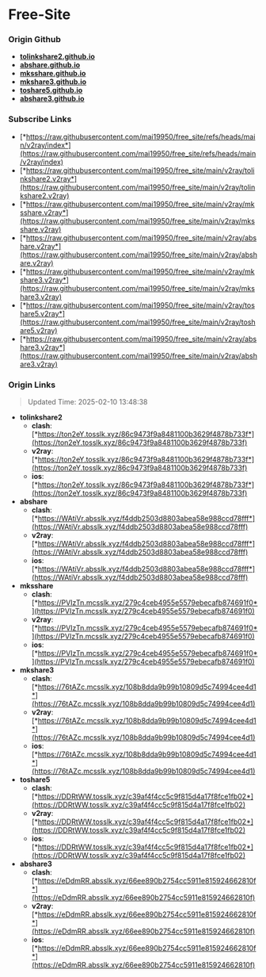 # Free-Site

### Origin Github

- [**tolinkshare2.github.io**](https://github.com/tolinkshare2/tolinkshare2.github.io)
- [**abshare.github.io**](https://github.com/abshare/abshare.github.io)
- [**mksshare.github.io**](https://github.com/mksshare/mksshare.github.io)
- [**mkshare3.github.io**](https://github.com/mkshare3/mkshare3.github.io)
- [**toshare5.github.io**](https://github.com/toshare5/toshare5.github.io)
- [**abshare3.github.io**](https://github.com/abshare3/abshare3.github.io)

### Subscribe Links

- [*https://raw.githubusercontent.com/mai19950/free_site/refs/heads/main/v2ray/index*](https://raw.githubusercontent.com/mai19950/free_site/refs/heads/main/v2ray/index)
- [*https://raw.githubusercontent.com/mai19950/free_site/main/v2ray/tolinkshare2.v2ray*](https://raw.githubusercontent.com/mai19950/free_site/main/v2ray/tolinkshare2.v2ray)
- [*https://raw.githubusercontent.com/mai19950/free_site/main/v2ray/mksshare.v2ray*](https://raw.githubusercontent.com/mai19950/free_site/main/v2ray/mksshare.v2ray)
- [*https://raw.githubusercontent.com/mai19950/free_site/main/v2ray/abshare.v2ray*](https://raw.githubusercontent.com/mai19950/free_site/main/v2ray/abshare.v2ray)
- [*https://raw.githubusercontent.com/mai19950/free_site/main/v2ray/mkshare3.v2ray*](https://raw.githubusercontent.com/mai19950/free_site/main/v2ray/mkshare3.v2ray)
- [*https://raw.githubusercontent.com/mai19950/free_site/main/v2ray/toshare5.v2ray*](https://raw.githubusercontent.com/mai19950/free_site/main/v2ray/toshare5.v2ray)
- [*https://raw.githubusercontent.com/mai19950/free_site/main/v2ray/abshare3.v2ray*](https://raw.githubusercontent.com/mai19950/free_site/main/v2ray/abshare3.v2ray)

### Origin Links

> Updated Time: 2025-02-10 13:48:38

- **tolinkshare2**
  - **clash**: [*https://ton2eY.tosslk.xyz/86c9473f9a8481100b3629f4878b733f*](https://ton2eY.tosslk.xyz/86c9473f9a8481100b3629f4878b733f)
  - **v2ray**: [*https://ton2eY.tosslk.xyz/86c9473f9a8481100b3629f4878b733f*](https://ton2eY.tosslk.xyz/86c9473f9a8481100b3629f4878b733f)
  - **ios**: [*https://ton2eY.tosslk.xyz/86c9473f9a8481100b3629f4878b733f*](https://ton2eY.tosslk.xyz/86c9473f9a8481100b3629f4878b733f)
- **abshare**
  - **clash**: [*https://WAtiVr.absslk.xyz/f4ddb2503d8803abea58e988ccd78fff*](https://WAtiVr.absslk.xyz/f4ddb2503d8803abea58e988ccd78fff)
  - **v2ray**: [*https://WAtiVr.absslk.xyz/f4ddb2503d8803abea58e988ccd78fff*](https://WAtiVr.absslk.xyz/f4ddb2503d8803abea58e988ccd78fff)
  - **ios**: [*https://WAtiVr.absslk.xyz/f4ddb2503d8803abea58e988ccd78fff*](https://WAtiVr.absslk.xyz/f4ddb2503d8803abea58e988ccd78fff)
- **mksshare**
  - **clash**: [*https://PVIzTn.mcsslk.xyz/279c4ceb4955e5579ebecafb874691f0*](https://PVIzTn.mcsslk.xyz/279c4ceb4955e5579ebecafb874691f0)
  - **v2ray**: [*https://PVIzTn.mcsslk.xyz/279c4ceb4955e5579ebecafb874691f0*](https://PVIzTn.mcsslk.xyz/279c4ceb4955e5579ebecafb874691f0)
  - **ios**: [*https://PVIzTn.mcsslk.xyz/279c4ceb4955e5579ebecafb874691f0*](https://PVIzTn.mcsslk.xyz/279c4ceb4955e5579ebecafb874691f0)
- **mkshare3**
  - **clash**: [*https://76tAZc.mcsslk.xyz/108b8dda9b99b10809d5c74994cee4d1*](https://76tAZc.mcsslk.xyz/108b8dda9b99b10809d5c74994cee4d1)
  - **v2ray**: [*https://76tAZc.mcsslk.xyz/108b8dda9b99b10809d5c74994cee4d1*](https://76tAZc.mcsslk.xyz/108b8dda9b99b10809d5c74994cee4d1)
  - **ios**: [*https://76tAZc.mcsslk.xyz/108b8dda9b99b10809d5c74994cee4d1*](https://76tAZc.mcsslk.xyz/108b8dda9b99b10809d5c74994cee4d1)
- **toshare5**
  - **clash**: [*https://DDRtWW.tosslk.xyz/c39af4f4cc5c9f815d4a17f8fce1fb02*](https://DDRtWW.tosslk.xyz/c39af4f4cc5c9f815d4a17f8fce1fb02)
  - **v2ray**: [*https://DDRtWW.tosslk.xyz/c39af4f4cc5c9f815d4a17f8fce1fb02*](https://DDRtWW.tosslk.xyz/c39af4f4cc5c9f815d4a17f8fce1fb02)
  - **ios**: [*https://DDRtWW.tosslk.xyz/c39af4f4cc5c9f815d4a17f8fce1fb02*](https://DDRtWW.tosslk.xyz/c39af4f4cc5c9f815d4a17f8fce1fb02)
- **abshare3**
  - **clash**: [*https://eDdmRR.absslk.xyz/66ee890b2754cc5911e815924662810f*](https://eDdmRR.absslk.xyz/66ee890b2754cc5911e815924662810f)
  - **v2ray**: [*https://eDdmRR.absslk.xyz/66ee890b2754cc5911e815924662810f*](https://eDdmRR.absslk.xyz/66ee890b2754cc5911e815924662810f)
  - **ios**: [*https://eDdmRR.absslk.xyz/66ee890b2754cc5911e815924662810f*](https://eDdmRR.absslk.xyz/66ee890b2754cc5911e815924662810f)

